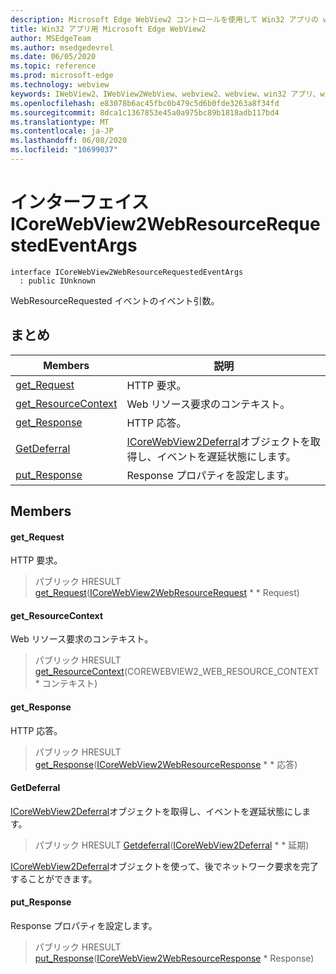 ```yaml
---
description: Microsoft Edge WebView2 コントロールを使用して Win32 アプリの web コンテンツをホストする
title: Win32 アプリ用 Microsoft Edge WebView2
author: MSEdgeTeam
ms.author: msedgedevrel
ms.date: 06/05/2020
ms.topic: reference
ms.prod: microsoft-edge
ms.technology: webview
keywords: IWebView2、IWebView2WebView、webview2、webview、win32 アプリ、win32、edge、ICoreWebView2、ICoreWebView2Controller、browser control、edge html
ms.openlocfilehash: e83078b6ac45fbc0b479c5d6b0fde3263a8f34fd
ms.sourcegitcommit: 8dca1c1367853e45a0a975bc89b1818adb117bd4
ms.translationtype: MT
ms.contentlocale: ja-JP
ms.lasthandoff: 06/08/2020
ms.locfileid: "10699037"
---
```

# インターフェイス ICoreWebView2WebResourceRequestedEventArgs 

```
interface ICoreWebView2WebResourceRequestedEventArgs
  : public IUnknown
```

WebResourceRequested イベントのイベント引数。

## まとめ

 Members                        | 説明
--------------------------------|---------------------------------------------
[get_Request](#get_request) | HTTP 要求。
[get_ResourceContext](#get_resourcecontext) | Web リソース要求のコンテキスト。
[get_Response](#get_response) | HTTP 応答。
[GetDeferral](#getdeferral) | [ICoreWebView2Deferral](icorewebview2deferral.md)オブジェクトを取得し、イベントを遅延状態にします。
[put_Response](#put_response) | Response プロパティを設定します。

## Members

#### get_Request 

HTTP 要求。

> パブリック HRESULT [get_Request](#get_request)([ICoreWebView2WebResourceRequest](icorewebview2webresourcerequest.md) * * Request)

#### get_ResourceContext 

Web リソース要求のコンテキスト。

> パブリック HRESULT [get_ResourceContext](#get_resourcecontext)(COREWEBVIEW2_WEB_RESOURCE_CONTEXT * コンテキスト)

#### get_Response 

HTTP 応答。

> パブリック HRESULT [get_Response](#get_response)([ICoreWebView2WebResourceResponse](icorewebview2webresourceresponse.md) * * 応答)

#### GetDeferral 

[ICoreWebView2Deferral](icorewebview2deferral.md)オブジェクトを取得し、イベントを遅延状態にします。

> パブリック HRESULT [Getdeferral](#getdeferral)([ICoreWebView2Deferral](icorewebview2deferral.md) * * 延期)

[ICoreWebView2Deferral](icorewebview2deferral.md)オブジェクトを使って、後でネットワーク要求を完了することができます。

#### put_Response 

Response プロパティを設定します。

> パブリック HRESULT [put_Response](#put_response)([ICoreWebView2WebResourceResponse](icorewebview2webresourceresponse.md) * Response)

